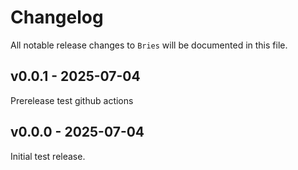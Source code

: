 # Changelog

All notable release changes to `Bries` will be documented in this file.

## v0.0.1 - 2025-07-04

Prerelease test github actions

## v0.0.0 - 2025-07-04

Initial test release.
